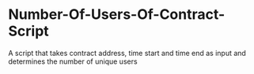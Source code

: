 # Number-Of-Users-Of-Contract-Script
A script that takes contract address, time start and time end as input and determines the number of unique users 
